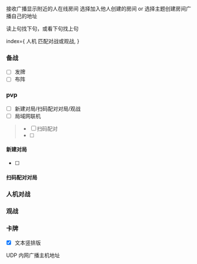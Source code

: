 
接收广播显示附近的人在线房间
选择加入他人创建的房间 or 选择主题创建房间广播自己的地址


读上句找下句，或看下句找上句

index={
    人机
    匹配对战或观战,
}

### 备战
- [ ] 发牌
- [ ] 布阵

### pvp
- [ ] 新建对局/扫码配对对局/观战
- [ ] 局域网联机
> - [ ] 扫码配对
> - [ ] 

#### 新建对局
- [ ] 

#### 扫码配对对局

### 人机对战

### 观战

### 卡牌
- [x] 文本竖排版


UDP 内网广播主机地址 